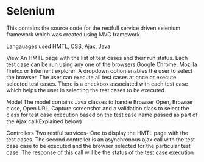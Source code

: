 # Selenium
This contains the source code for the restfull service driven selenium framework which was created using MVC framework.

Langauages used
HMTL, CSS, Ajax, Java


View
An HMTL page with the list of test cases and their run status. Each test case can be run using any one of the browsers
Google Chrome, Mozilla firefox or Internent explorer.
A dropdown option enables the user to select the browser.
The user can execute all test cases at once or execute selected test cases. 
There is a checkbox associated with each test case which helps the user in 
selecting the test cases to be executed.


Model
The model contains Java classes to handle Browser Open, Browser close, Open URL, Capture screenshot 
and a validation class to select the class for test case execution based on the test case name passed as part of the Ajax call(Explained below)



Controllers
Two restful services- One to display the HMTL page with the test cases. The second controller is an asynchronous ajax call with the 
test case case to be executed and the browser selected for the particular test case. The response of this call will be the status of the
test case execution
